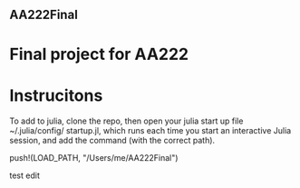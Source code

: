 ## AA222Final
# Final project for AA222


# Instrucitons
To add to julia, clone the repo, then open your julia start up file  ~/.julia/config/ startup.jl, which runs each time you start an interactive Julia session, and add the command (with the correct path).


push!(LOAD_PATH, "/Users/me/AA222Final")

test edit
